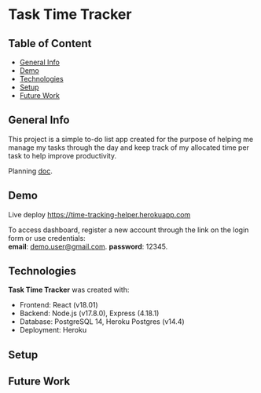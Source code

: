 # Task Time Tracker
## Table of Content
* [General Info](#general-info)
* [Demo](#demo)
* [Technologies](#technologies)
* [Setup](#setup)
* [Future Work](#future-work)

## General Info
This project is a simple to-do list app created for the purpose of helping me manage my tasks through the day and keep track of my allocated time per task to help improve productivity.

Planning [doc](https://docs.google.com/document/d/1th8t0-3OjnLFcPw42Mge2p-lQod8g1bmhrKZyiIcigE/edit?usp=sharing). 

## Demo
Live deploy <https://time-tracking-helper.herokuapp.com>

To access dashboard, register a new account through the link on the login form or use credentials:   
**email**: demo.user@gmail.com. 
**password**: 12345. 

## Technologies
**Task Time Tracker** was created with:
* Frontend: React (v18.01)
* Backend: Node.js (v17.8.0), Express (4.18.1)
* Database: PostgreSQL 14, Heroku Postgres (v14.4)
* Deployment: Heroku

## Setup

## Future Work



